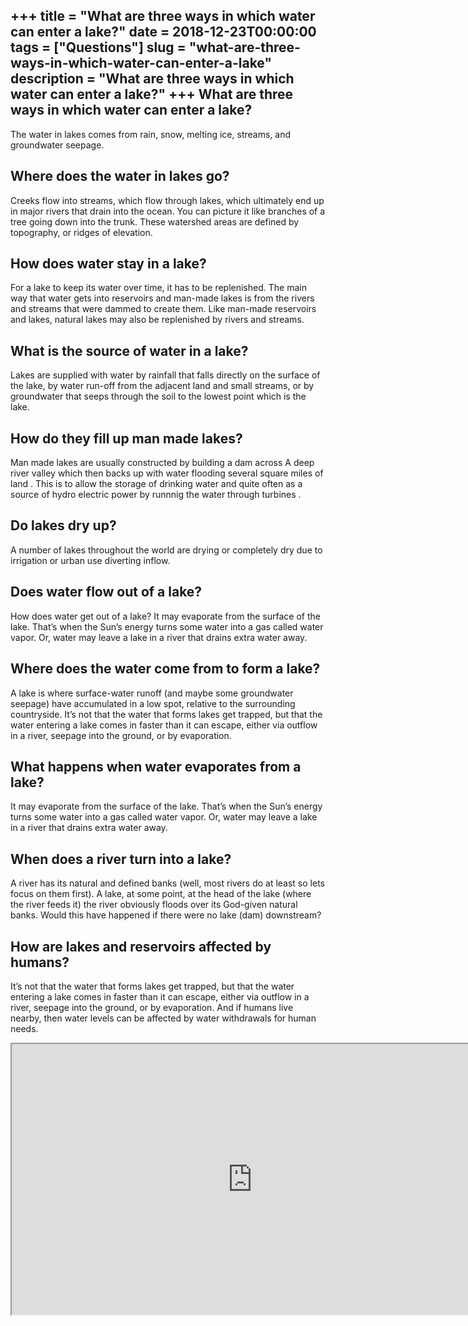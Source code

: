 +++
title = "What are three ways in which water can enter a lake?"
date = 2018-12-23T00:00:00
tags = ["Questions"]
slug = "what-are-three-ways-in-which-water-can-enter-a-lake"
description = "What are three ways in which water can enter a lake?"
+++
What are three ways in which water can enter a lake?
----------------------------------------------------

The water in lakes comes from rain, snow, melting ice, streams, and groundwater seepage.

Where does the water in lakes go?
---------------------------------

Creeks flow into streams, which flow through lakes, which ultimately end up in major rivers that drain into the ocean. You can picture it like branches of a tree going down into the trunk. These watershed areas are defined by topography, or ridges of elevation.

How does water stay in a lake?
------------------------------

For a lake to keep its water over time, it has to be replenished. The main way that water gets into reservoirs and man-made lakes is from the rivers and streams that were dammed to create them. Like man-made reservoirs and lakes, natural lakes may also be replenished by rivers and streams.

What is the source of water in a lake?
--------------------------------------

Lakes are supplied with water by rainfall that falls directly on the surface of the lake, by water run-off from the adjacent land and small streams, or by groundwater that seeps through the soil to the lowest point which is the lake.

How do they fill up man made lakes?
-----------------------------------

Man made lakes are usually constructed by building a dam across A deep river valley which then backs up with water flooding several square miles of land . This is to allow the storage of drinking water and quite often as a source of hydro electric power by runnnig the water through turbines .

Do lakes dry up?
----------------

A number of lakes throughout the world are drying or completely dry due to irrigation or urban use diverting inflow.

Does water flow out of a lake?
------------------------------

How does water get out of a lake? It may evaporate from the surface of the lake. That’s when the Sun’s energy turns some water into a gas called water vapor. Or, water may leave a lake in a river that drains extra water away.

Where does the water come from to form a lake?
----------------------------------------------

A lake is where surface-water runoff (and maybe some groundwater seepage) have accumulated in a low spot, relative to the surrounding countryside. It’s not that the water that forms lakes get trapped, but that the water entering a lake comes in faster than it can escape, either via outflow in a river, seepage into the ground, or by evaporation.

What happens when water evaporates from a lake?
-----------------------------------------------

It may evaporate from the surface of the lake. That’s when the Sun’s energy turns some water into a gas called water vapor. Or, water may leave a lake in a river that drains extra water away.

When does a river turn into a lake?
-----------------------------------

A river has its natural and defined banks (well, most rivers do at least so lets focus on them first). A lake, at some point, at the head of the lake (where the river feeds it) the river obviously floods over its God-given natural banks. Would this have happened if there were no lake (dam) downstream?

How are lakes and reservoirs affected by humans?
------------------------------------------------

It’s not that the water that forms lakes get trapped, but that the water entering a lake comes in faster than it can escape, either via outflow in a river, seepage into the ground, or by evaporation. And if humans live nearby, then water levels can be affected by water withdrawals for human needs.

<iframe allow="accelerometer; autoplay; clipboard-write; encrypted-media; gyroscope; picture-in-picture" allowfullscreen="" class="__youtube_prefs__  epyt-is-override  no-lazyload" data-no-lazy="1" data-origheight="433" data-origwidth="770" data-skipgform_ajax_framebjll="" height="433" id="_ytid_96805" loading="lazy" src="https://www.youtube.com/embed/cGi4PugN4qY?enablejsapi=1&autoplay=0&cc_load_policy=0&cc_lang_pref=&iv_load_policy=1&loop=0&modestbranding=0&rel=1&fs=1&playsinline=0&autohide=2&theme=dark&color=red&controls=1&" title="YouTube player" width="770"></iframe>
